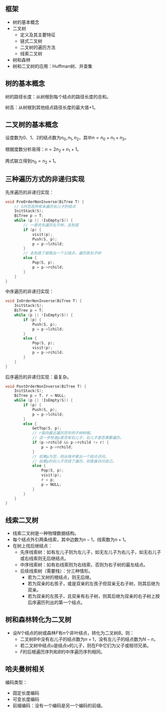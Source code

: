 
## 框架

- 树的基本概念
- 二叉树
	- 定义及其主要特征
	- 链式二叉树
	- 二叉树的遍历方法
	- 线索二叉树
- 树和森林
- 树和二叉树的应用：Huffman树、并查集

## 树的基本概念

树的路径长度：从树根到每个结点的路径长度的总和。

树高：从树根到其他结点路径长度的最大值+1。

## 二叉树的基本概念

设度数为0、1、2的结点数为$n_0,n_1,n_2$，其中$n=n_0+n_1+n_2$。

根据度数分析易得：$n=2n_2+n_1+1$。

两式联立得到$n_0=n_2+1$。

## 三种遍历方式的非递归实现

先序遍历的非递归实现：

```cpp
void PreOrderNonInverse(BiTree T) {
	// S内包含所有未遍历右儿子的结点
	InitStack(S);
	BiTree p = T;
	while (p || !IsEmpty(S)) {
		// 一直优先遍历左子树，走到底
		if (p) {
			visit(p);
			Push(S, p);
			p = p->lchild;
		}
		// 走到底了就取出一个父结点，遍历其右子树
		else {
			Pop(S, p);
			p = p->rchild;
		}
	}
}
```

中序遍历的非递归实现：

```cpp
void InOrderNonInverse(BiTree T) {
	InitStack(S);
	BiTree p = T;
	while (p || !IsEmpty(S)) {
		if (p) {
			Push(S, p);
			p = p->lchild;
		}
		else {
			Pop(S, p);
			visit(p);
			p = p->rchild;
		}
	}
}
```

后序遍历的非递归实现：最复杂。

```cpp
void PostOrderNonInverse(BiTree T) {
	InitStack(S);
	BiTree p = T, r = NULL;
	while (p || !IsEmpty(S)) {
		if (p) {
			Push(S, p);
			p = p->lchild;
		}
		else {
			GetTop(S, p);
			// r指向最近遍历完毕的子树树根。
			// 这一步检查p是否有右儿子，右儿子是否需要遍历。
			if (p->rchild && p->rchild != r) {
				p = p->rchild;
			}
			// 如果p为空，则从栈中拿出一个结点访问。
			// 如果p的右儿子完成了遍历，则直接访问自己。
			else {
				Pop(S, p);
				visit(p);
				r = p;
				p = NULL;
			}
		}
	}
}
```

## 线索二叉树

- 线索二叉树是一种物理数据结构。
- 每个结点外引两条线索，其中边数为$n-1$，线索数为$n+1$。
- 在树上找后继结点：
	- 先序线索树：如有左儿子则为左儿子，如无左儿子为右儿子，如无右儿子或右线索则无后继结点。
	- 中序线索树：如有右线索则为右线索，否则为右子树的最左结点。
	- 后续线索树（需要栈）：分三种情形。
		- 若为二叉树的根结点，则无后继。
		- 若为双亲的右孩子，或是双亲的左孩子但双亲无右子树，则其后继为双亲。
		- 若为双亲的左孩子，且双亲有右子树，则其后继为双亲的右子树上按后序遍历列出的第一个结点。

## 树和森林转化为二叉树

- 设$N$个结点的树或森林$F$有$n$个非叶结点，转化为二叉树$B$。则：
	- 二叉树$B$中没有右儿子的结点数为$n+1$，没有左儿子的结点数为$N-n$。
	- 若二叉树中结点$u$是结点$v$的儿子，则在$F$中它们为父子或相邻兄弟。
	- $F$的后根遍历序列和$B$的中序遍历序列相同。

## 哈夫曼树相关

编码类型：
- 固定长度编码
- 可变长度编码
- 前缀编码：没有一个编码是另一个编码的前缀。